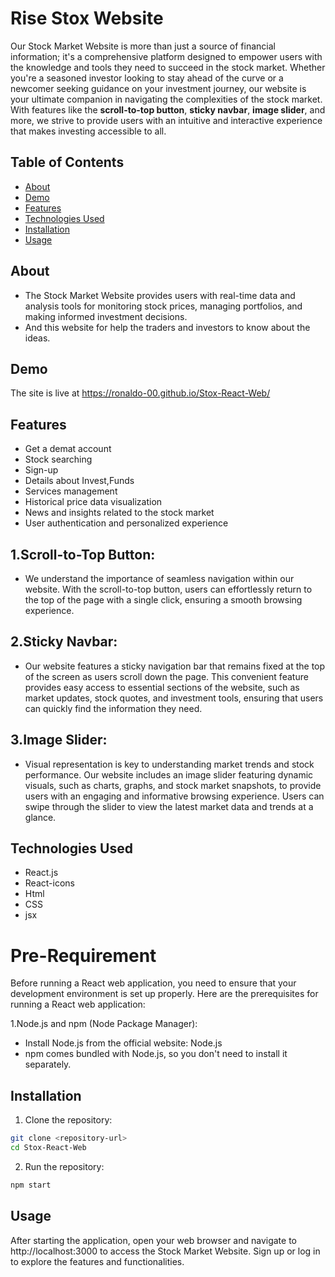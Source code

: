 # Rise Stox Website

Our Stock Market Website is more than just a source of financial information; it's a comprehensive platform designed to empower users with the knowledge and tools they need to succeed in the stock market. Whether you're a seasoned investor looking to stay ahead of the curve or a newcomer seeking guidance on your investment journey, our website is your ultimate companion in navigating the complexities of the stock market. With features like the **scroll-to-top button**, **sticky navbar**, **image slider**, and more, we strive to provide users with an intuitive and interactive experience that makes investing accessible to all.

## Table of Contents

- [About](#about)
- [Demo](#demo)
- [Features](#features)
- [Technologies Used](#technologies-used)
- [Installation](#installation)
- [Usage](#usage)

## About

- The Stock Market Website provides users with real-time data and analysis tools for monitoring stock prices, managing portfolios, and making informed investment decisions.
- And this website for help the traders and investors to know about the ideas.

## Demo

The site is live at  https://ronaldo-00.github.io/Stox-React-Web/

## Features
- Get a demat account
- Stock searching
- Sign-up
- Details about Invest,Funds
- Services management
- Historical price data visualization
- News and insights related to the stock market
- User authentication and personalized experience

## 1.Scroll-to-Top Button:

- We understand the importance of seamless navigation within our website. With the scroll-to-top button, users can effortlessly return to the top of the page with a single click, ensuring a smooth browsing experience.

## 2.Sticky Navbar:

- Our website features a sticky navigation bar that remains fixed at the top of the screen as users scroll down the page. This convenient feature provides easy access to essential sections of the website, such as market updates, stock quotes, and investment tools, ensuring that users can quickly find the information they need.

## 3.Image Slider:

- Visual representation is key to understanding market trends and stock performance. Our website includes an image slider featuring dynamic visuals, such as charts, graphs, and stock market snapshots, to provide users with an engaging and informative browsing experience. Users can swipe through the slider to view the latest market data and trends at a glance.
## Technologies Used

- React.js
- React-icons
- Html
- CSS
- jsx

# Pre-Requirement

Before running a React web application, you need to ensure that your development environment is set up properly. Here are the prerequisites for running a React web application:

1.Node.js and npm (Node Package Manager):

- Install Node.js from the official website: Node.js
- npm comes bundled with Node.js, so you don't need to install it separately.

## Installation

1. Clone the repository:

```bash
git clone <repository-url>
cd Stox-React-Web
```

2. Run the repository:

```bash
npm start
```

## Usage

After starting the application, open your web browser and navigate to http://localhost:3000 to access the Stock Market Website. Sign up or log in to explore the features and functionalities.
